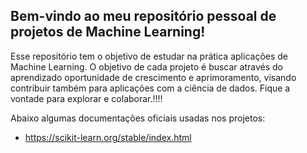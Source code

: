 <h2>Bem-vindo ao meu repositório pessoal de projetos de Machine Learning!</h2>

Esse repositório tem o objetivo de estudar na prática aplicações de Machine Learning. O objetivo de cada projeto é buscar através do aprendizado oportunidade de crescimento e aprimoramento, visando contribuir também para aplicações com a ciência de dados. Fique a vontade para explorar e colaborar.!!!!

Abaixo algumas documentações oficiais  usadas nos projetos: 

- https://scikit-learn.org/stable/index.html
